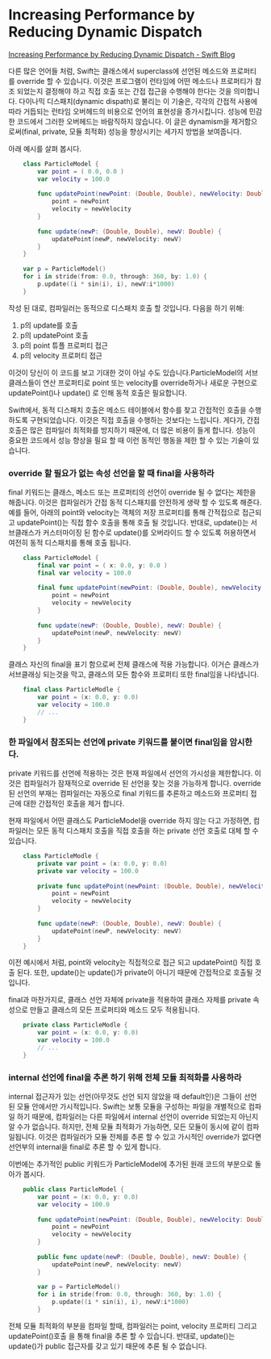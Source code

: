 # Increasing Performance by Reducing Dynamic Dispatch

[Increasing Performance by Reducing Dynamic Dispatch - Swift Blog](https://developer.apple.com/swift/blog/?id=27)

다른 많은 언어들 처럼, Swift는 클래스에서 superclass에 선언된 메소드와 프로퍼티를 override 할 수 있습니다. 이것은 프로그램이 런타임에 어떤 메소드나 프로퍼티가 참조 되었는지 결정해야 하고 직접 호출 또는 간접 접근을 수행해야 한다는 것을 의미합니다. 다이나믹 디스패치(dynamic dispath)로 불리는 이 기술은, 각각의 간접적 사용에 따라 거듭되는 런타임 오버헤드의 비용으로 언어의 표현성을 증가시킵니다. 성능에 민감한 코드에서 그러한 오버헤드는 바람직하지 않습니다. 이 글은 dynamism을 제거함으로써(final, private, 모듈 최적화) 성능을 향상시키는 세가지 방법을 보여줍니다. 

아래 예시를 살펴 봅시다.
```swift
    class ParticleModel {
    	var point = ( 0.0, 0.0 )
    	var velocity = 100.0
    
    	func updatePoint(newPoint: (Double, Double), newVelocity: Double) {
    	    point = newPoint
    	    velocity = newVelocity
    	}
    
    	func update(newP: (Double, Double), newV: Double) {
    		updatePoint(newP, newVelocity: newV)
    	}
    }
    
    var p = ParticleModel()
    for i in stride(from: 0.0, through: 360, by: 1.0) {
    	p.update((i * sin(i), i), newV:i*1000)
    }
```
작성 된 대로, 컴파일러는 동적으로 디스패치 호출 할 것입니다. 다음을 하기 위해:

1. p의 update를 호출
2. p의 updatePoint 호출
3. p의 point 튜플 프로퍼티 접근
4. p의 velocity 프로퍼티 접근

이것이 당신이 이 코드를 보고 기대한 것이 아닐 수도 있습니다.ParticleModel의 서브클래스들이 연산 프로퍼티로 point 또는 velocity를 override하거나 새로운 구현으로 updatePoint()나 update() 로 인해 동적 호출은  필요합니다.

Swift에서, 동적 디스패치 호출은 메소드 테이블에서 함수를 찾고 간접적인 호출을 수행하도록 구현되었습니다. 이것은 직접 호출을 수행하는 것보다는 느립니다. 게다가, 간접 호출은 많은 컴파일러 최적화를 방지하기 때문에, 더 많은 비용이 들게 합니다. 성능이 중요한 코드에서 성능 향상을 필요 할 때 이런 동적인 행동을 제한 할 수 있는 기술이 있습니다. 

### override 할 필요가 없는 속성 선언을 할 때 final을 사용하라

final 키워드는 클래스, 메소드 또는 프로퍼티의 선언이 override 될 수 없다는 제한을 해줍니다. 이것은 컴파일러가 간접 동적 디스패치를 안전하게 생략 할 수 있도록 해준다. 예를 들어, 아래의 point와 velocity는 객체의 저장 프로퍼티를 통해 간적접으로 접근되고 updatePoint()는 직접 함수 호출을 통해 호출 될 것입니다. 반대로, update()는 서브클래스가 커스터마이징 된 함수로 update()를 오버라이드 할 수 있도록 허용하면서 여전히 동적 디스패치를 통해 호출 됩니다.
```swift
    class ParticleModel {
    	final var point = ( x: 0.0, y: 0.0 )
    	final var velocity = 100.0
    
    	final func updatePoint(newPoint: (Double, Double), newVelocity: Double) {
    		point = newPoint
    		velocity = newVelocity
    	}
    
    	func update(newP: (Double, Double), newV: Double) {
    		updatePoint(newP, newVelocity: newV)
    	}
    }
```

클래스 자신의 final을 표기 함으로써 전체 클래스에 적용 가능합니다. 이거슨 클래스가 서브클래싱 되는것을 막고, 클래스의 모든 함수와 프로퍼티 또한 final임을 나타냅니다.
```swift
    final class ParticleModle {
    	var point = (x: 0.0, y: 0.0)
    	var velocity = 100.0
    	// ...
    }
```

### 한 파일에서 참조되는 선언에 private 키워드를 붙이면 final임을 암시한다.

private 키워드를 선언에 적용하는 것은 현재 파일에서 선언의 가시성을 제한합니다. 이것은 컴파일러가 잠재적으로 override 된 선언을 찾는 것을 가능하게 합니다. override 된 선언의 부재는 컴파일러는 자동으로 final 키워드를 추론하고 메소드와 프로퍼티 접근에 대한 간접적인 호출을 제거 합니다. 

현재 파일에서 어떤 클래스도 ParticleModel을 override 하지 않는 다고 가정하면, 컴파일러는 모든 동적 디스패치 호출을  직접 호출을 하는 private 선언 호출로 대체 할 수 있습니다.
```swift
    class ParticleModle {
    	private var point = (x: 0.0, y: 0.0)
    	private var velocity = 100.0
    
    	private func updatePoint(newPoint: (Double, Double), newVelocity: Double) {
    		point = newPoint
    		velocity = newVelocity
    	}
    	
    	func update(newP: (Double, Double), newV: Double) {
    		updatePoint(newP, newVelocity: newV)
    	}
    }
```
이전 예시에서 처럼, point와 velocity는 직접적으로 접근 되고 updatePoint() 직접 호출 된다. 또한, update()는 update()가 private이 아니기 때문에 간접적으로 호출될 것입니다.

final과 마찬가지로, 클래스 선언 자체에 private을 적용하여 클래스 자체를 private 속성으로 만들고 클래스의 모든 프로퍼티와 메소드 모두 적용됩니다.
```swift
    private class ParticleModle {
    	var point = (x: 0.0, y: 0.0)
    	var velocity = 100.0
    	// ...
    }
```

### internal 선언에 final을 추론 하기 위해 전체 모듈 최적화를 사용하라

internal 접근자가 있는 선언(아무것도 선언 되지 않았을 때 default인)은 그들이 선언 된 모듈 안에서만 가시적입니다. Swift는 보통 모듈을 구성하는 파일을 개별적으로 컴파일 하기 때문에, 컴파일러는 다른 파일에서 internal 선언이 override 되었는지 아닌지 알 수가 없습니다. 하지만, 전체 모듈 최적화가 가능하면, 모든 모듈이 동시에 같이 컴파일됩니다. 이것은 컴파일러가 모듈 전체를 추론 할 수 있고 가시적인 override가 없다면 선언부의 internal을 final로 추론 할 수 있게 합니다.

이번에는 추가적인 public 키워드가 ParticleModel에 추가된 원래 코드의 부분으로 돌아가 봅시다.
```swift
    public class ParticleModel {
    	var point = (x: 0.0, y: 0.0)
    	var velocity = 100.0
    	
    	func updatePoint(newPoint: (Double, Double), newVelocity: Double) {
    		point = newPoint
    		velocity = newVelocity
    	}
    	
    	public func update(newP: (Double, Double), newV: Double) {
    		updatePoint(newP, newVelocity: newV)
    	}
    	
    	var p = ParticleModel()
    	for i in stride(from: 0.0, through: 360, by: 1.0) {
    		p.update((i * sin(i), i), newV:i*1000)
    	}
```

전체 모듈 최적화의 부분을 컴파일 할때, 컴파일러는 point, velocity 프로퍼티 그리고 updatePoint()호출 을 통해 final을 추론 할 수 있습니다. 반대로, update()는 update()가 public 접근자를 갖고 있기 때문에 추론 될 수 없습니다.


